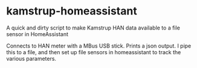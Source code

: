 # kamstrup-homeassistant
A quick and dirty script to make Kamstrup HAN data available to a file sensor in HomeAssistant

Connects to HAN meter with a MBus USB stick.
Prints a json output.
I pipe this to a file, and then set up file sensors in homeassistant to track the various parameters.
